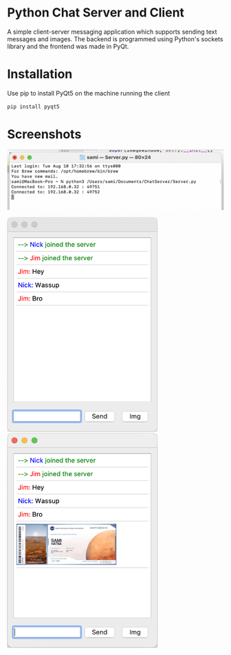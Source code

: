 # Python Chat Server and Client

A simple client-server messaging application which supports sending text messages and images. The backend is programmed using Python's sockets library and the frontend was made in PyQt.

# Installation

Use pip to install PyQt5 on the machine running the client

```bash
pip install pyqt5
```

# Screenshots
<img src="/screenshots/screenshot3.png" width="705" />

<p float="left">
  <img src="/screenshots/screenshot2.png" width="350" />
  <img src="/screenshots/screenshot1.png" width="350" /> 
</p>


